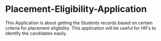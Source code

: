 # Placement-Eligibility-Application
This Application is about getting the Students records based on certain criteria for placement eligibility. This application will be useful for HR's to identify the candidates easily. 

